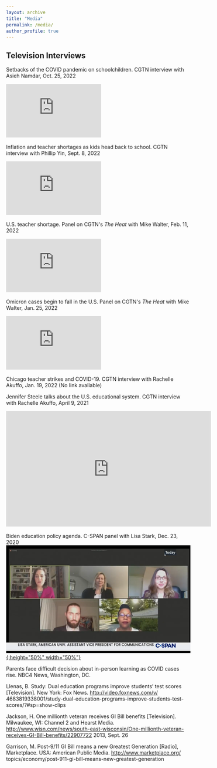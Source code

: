 ```yaml
---
layout: archive
title: "Media"
permalink: /media/
author_profile: true
---
```


## Television Interviews



Setbacks of the COVID pandemic on schoolchildren. CGTN interview with Asieh Namdar, Oct. 25, 2022
<iframe width="260" height="146" src="https://www.youtube.com/embed/PrgTKFXEUrI" title="YouTube video player" frameborder="0" allow="accelerometer; autoplay; clipboard-write; encrypted-media; gyroscope; picture-in-picture; web-share" allowfullscreen></iframe>

Inflation and teacher shortages as kids head back to school. CGTN interview with Phillip Yin, Sept. 8, 2022
<iframe width="260" height="146" src="https://www.youtube.com/embed/0bzKhmxQ_yA" title="YouTube video player" frameborder="0" allow="accelerometer; autoplay; clipboard-write; encrypted-media; gyroscope; picture-in-picture; web-share" allowfullscreen></iframe>

U.S. teacher shortage. Panel on CGTN's *The Heat* with Mike Walter, Feb. 11, 2022
<iframe width="260" height="146" src="https://www.youtube.com/embed/hmaPhZFJfXU" title="YouTube video player" frameborder="0" allow="accelerometer; autoplay; clipboard-write; encrypted-media; gyroscope; picture-in-picture; web-share" allowfullscreen></iframe>

Omicron cases begin to fall in the U.S. Panel on CGTN's *The Heat* with Mike Walter, Jan. 25, 2022
<iframe width="260" height="146" src="https://www.youtube.com/embed/eGIZB48__tE" title="YouTube video player" frameborder="0" allow="accelerometer; autoplay; clipboard-write; encrypted-media; gyroscope; picture-in-picture; web-share" allowfullscreen></iframe>

Chicago teacher strikes and COVID-19. CGTN interview with Rachelle Akuffo, Jan. 19, 2022
(No link available)

Jennifer Steele talks about the U.S. educational system. CGTN interview with Rachelle Akuffo, April 9, 2021
<iframe width="560" height="315" src="https://www.youtube.com/embed/8l9CAAZxBmM" title="YouTube video player" frameborder="0" allow="accelerometer; autoplay; clipboard-write; encrypted-media; gyroscope; picture-in-picture; web-share" allowfullscreen></iframe>

Biden education policy agenda. C-SPAN panel with Lisa Stark, Dec. 23, 2020
[![cspan_dec2020](/images/cspan_dec2020.png){:height="50%" width="50%"}](https://www.c-span.org/video/?507523-1/biden-education-policy-agenda)

Parents face difficult decision about in-person learning as COVID cases rise. NBC4 News, Washington, DC.

Llenas, B. Study: Dual education programs improve students’ test scores [Television]. New York: Fox News. http://video.foxnews.com/v/ 4683819338001/study-dual-education-programs-improve-students-test-scores/?#sp=show-clips

Jackson, H. One millionth veteran receives GI Bill benefits [Television]. Milwaukee, WI: Channel 2 and Hearst Media. http://www.wisn.com/news/south-east-wisconsin/One-millionth-veteran-receives-GI-Bill-benefits/22907722
2013, Sept. 26 

Garrison, M. Post-9/11 GI Bill means a new Greatest Generation [Radio], Marketplace. USA: American Public Media. http://www.marketplace.org/ topics/economy/post-911-gi-bill-means-new-greatest-generation


